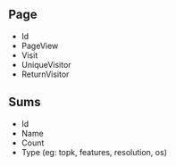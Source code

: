 ## Page

* Id
* PageView
* Visit
* UniqueVisitor
* ReturnVisitor

## Sums

* Id
* Name
* Count
* Type (eg: topk, features, resolution, os)
